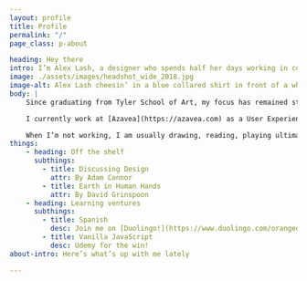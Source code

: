 ```yaml
---
layout: profile
title: Profile
permalink: "/"
page_class: p-about

heading: Hey there
intro: I’m Alex Lash, a designer who spends half her days working in color, space and typography, and the other half semantic markup, sweet CSS animations and user-friendly interfaces.
image: ./assets/images/headshot_wide_2018.jpg
image-alt: Alex Lash cheesin’ in a blue collared shirt in front of a white wall.
body: |
    Since graduating from Tyler School of Art, my focus has remained steadfast on the web. Every day technology’s impact on people’s lives deepens, and I am inspired and motivated by people who work to improve it.

    I currently work at [Azavea](https://azavea.com) as a User Experience Designer. In my free time, I have taught and TA’d low-cost classes for women; taught an Interactive class at my alma mater; helped organize the Philly-based LadyHacks hackathon in 2015 and 2016; and volunteered for [ProjectMEOW’s](http://projectmeow.org/) social media team. 

    When I’m not working, I am usually drawing, reading, playing ultimate, cooking, or telling my cat what a good boy he is.
things:
    - heading: Off the shelf 
      subthings:
        - title: Discussing Design
          attr: By Adam Connor
        - title: Earth in Human Hands
          attr: By David Grinspoon
    - heading: Learning ventures
      subthings:
        - title: Spanish
          desc: Join me on [Duolingo!](https://www.duolingo.com/orangedoves)
        - title: Vanilla JavaScript
          desc: Udemy for the win!
about-intro: Here’s what’s up with me lately

---
```

